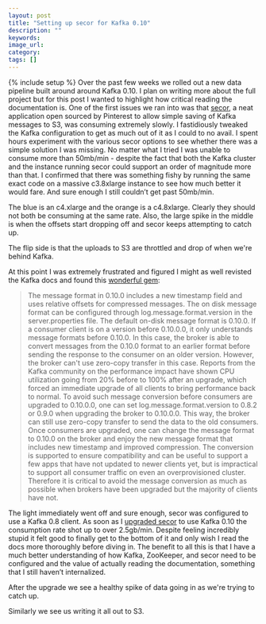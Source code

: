 ```yaml
---
layout: post
title: "Setting up secor for Kafka 0.10"
description: ""
keywords:
image_url:
category:
tags: []
---
```

{% include setup %}
Over the past few weeks we rolled out a new data pipeline built around around Kafka 0.10. I plan on writing more about the full project but for this post I wanted to highlight how critical reading the documentation is. One of the first issues we ran into was that [secor](https://github.com/pinterest/secor), a neat application open sourced by Pinterest to allow simple saving of Kafka messages to S3, was consuming extremely slowly. I fastidiously tweaked the Kafka configuration to get as much out of it as I could to no avail. I spent hours experiment with the various secor options to see whether there was a simple solution I was missing. No matter what I tried I was unable to consume more than 50mb/min - despite the fact that both the Kafka cluster and the instance running secor could support an order of magnitude more than that. I confirmed that there was something fishy by running the same exact code on a massive c3.8xlarge instance to see how much better it would fare. And sure enough I still couldn’t get past 50mb/min.

<amp-img src="{{ IMG_PATH }}secor-old-in.png" alt="Old network in" width="1757" height="833" layout="responsive"></amp-img>
<p class="caption">The blue is an c4.xlarge and the orange is a c4.8xlarge. Clearly they should not both be consuming at the same rate. Also, the large spike in the middle is when the offsets start dropping off and secor keeps attempting to catch up.</p>

<amp-img src="{{ IMG_PATH }}secor-old-out.png" alt="Old network out" width="1765" height="847" layout="responsive"></amp-img>
<p class="caption">The flip side is that the uploads to S3 are throttled and drop of when we're behind Kafka.</p>

At this point I was extremely frustrated and figured I might as well revisted the Kafka docs and found this [wonderful gem](http://kafka.apache.org/0100/documentation.html#upgrade_10_performance_impact):

> The message format in 0.10.0 includes a new timestamp field and uses relative offsets for compressed messages. The on disk message format can be configured through log.message.format.version in the server.properties file. The default on-disk message format is 0.10.0. If a consumer client is on a version before 0.10.0.0, it only understands message formats before 0.10.0. In this case, the broker is able to convert messages from the 0.10.0 format to an earlier format before sending the response to the consumer on an older version. However, the broker can't use zero-copy transfer in this case. Reports from the Kafka community on the performance impact have shown CPU utilization going from 20% before to 100% after an upgrade, which forced an immediate upgrade of all clients to bring performance back to normal. To avoid such message conversion before consumers are upgraded to 0.10.0.0, one can set log.message.format.version to 0.8.2 or 0.9.0 when upgrading the broker to 0.10.0.0. This way, the broker can still use zero-copy transfer to send the data to the old consumers. Once consumers are upgraded, one can change the message format to 0.10.0 on the broker and enjoy the new message format that includes new timestamp and improved compression. The conversion is supported to ensure compatibility and can be useful to support a few apps that have not updated to newer clients yet, but is impractical to support all consumer traffic on even an overprovisioned cluster. Therefore it is critical to avoid the message conversion as much as possible when brokers have been upgraded but the majority of clients have not.

The light immediately went off and sure enough, secor was configured to use a Kafka 0.8 client. As soon as I [upgraded secor](https://github.com/pinterest/secor/pull/262) to use Kafka 0.10 the consumption rate shot up to over 2.5gb/min. Despite feeling incredibly stupid it felt good to finally get to the bottom of it and only wish I read the docs more thoroughly before diving in. The benefit to all this is that I have a much better understanding of how  Kafka, ZooKeeper, and secor need to be configured and the value of actually reading the documentation, something that I still haven’t internalized.

<amp-img src="{{ IMG_PATH }}secor-new-in.png" alt="Old network in" width="886" height="425" layout="responsive"></amp-img>
<p class="caption">After the upgrade we see a healthy spike of data going in as we're trying to catch up.</p>

<amp-img src="{{ IMG_PATH }}secor-new-out.png" alt="Old network in" width="878" height="426" layout="responsive"></amp-img>
<p class="caption">Similarly we see us writing it all out to S3.</p>
